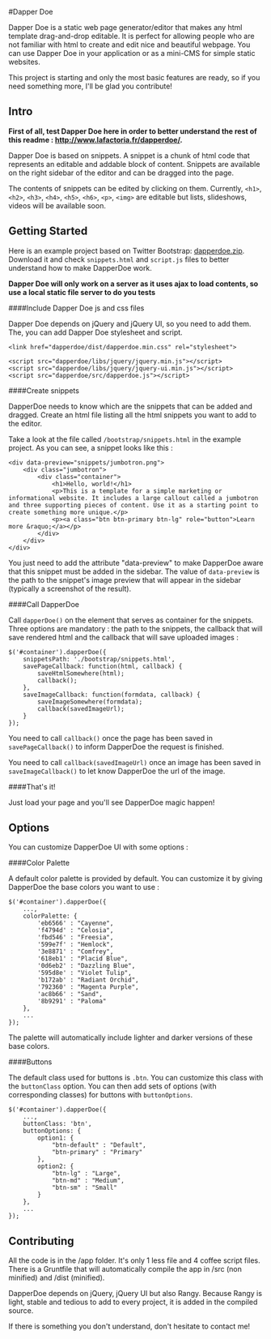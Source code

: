 #Dapper Doe

Dapper Doe is a static web page generator/editor that makes any html template drag-and-drop editable. It is perfect for allowing people who are not familiar with html to create and edit nice and beautiful webpage. You can use Dapper Doe in your application or as a mini-CMS for simple static websites.

This project is starting and only the most basic features are ready, so if you need something more, I'll be glad you contribute!

## Intro

**First of all, test Dapper Doe here in order to better understand the rest of this readme : <a href="http://www.lafactoria.fr/dapperdoe/" target="_blank">http://www.lafactoria.fr/dapperdoe/</a>.**

Dapper Doe is based on snippets. A snippet is a chunk of html code that represents an editable and addable block of content. Snippets are available on the right sidebar of the editor and can be dragged into the page. 

The contents of snippets can be edited by clicking on them. Currently, `<h1>`, `<h2>`, `<h3>`, `<h4>`, `<h5>`, `<h6>`, `<p>`, `<img>` are editable but lists, slideshows, videos will be available soon.

## Getting Started

Here is an example project based on Twitter Bootstrap: <a href="http://www.lafactoria.fr/dapperdoe/dapperdoe.zip" target="_blank">dapperdoe.zip</a>. Download it and check `snippets.html` and `script.js` files to better understand how to make DapperDoe work.

**Dapper Doe will only work on a server as it uses ajax to load contents, so use a local static file server to do you tests**

####Include Dapper Doe js and css files

Dapper Doe depends on jQuery and jQuery UI, so you need to add them. The, you can add Dapper Doe stylesheet and script.

	<link href="dapperdoe/dist/dapperdoe.min.css" rel="stylesheet">
	
	<script src="dapperdoe/libs/jquery/jquery.min.js"></script>
    <script src="dapperdoe/libs/jquery/jquery-ui.min.js"></script>
	<script src="dapperdoe/src/dapperdoe.js"></script>
	
####Create snippets

DapperDoe needs to know which are the snippets that can be added and dragged. Create an html file listing all the html snippets you want to add to the editor.

Take a look at the file called `/bootstrap/snippets.html` in the example project. As you can see, a snippet looks like this :

	<div data-preview="snippets/jumbotron.png">
		<div class="jumbotron">
      		<div class="container">
        		<h1>Hello, world!</h1>
        		<p>This is a template for a simple marketing or informational website. It includes a large callout called a jumbotron and three supporting pieces of content. Use it as a starting point to create something more unique.</p>
        		<p><a class="btn btn-primary btn-lg" role="button">Learn more &raquo;</a></p>
      		</div>
    	</div>
	</div>

You just need to add the attribute "data-preview" to make DapperDoe aware that this snippet must be added in the sidebar. The value of `data-preview` is the path to the snippet's image preview that will appear in the sidebar (typically a screenshot of the result).
	
####Call DapperDoe

Call `dapperDoe()` on the element that serves as container for the snippets. Three options are mandatory : the path to the snippets, the callback that will save rendered html and the callback that will save uploaded images :

 	$('#container').dapperDoe({
		snippetsPath: './bootstrap/snippets.html',
		savePageCallback: function(html, callback) {
			saveHtmlSomewhere(html);
			callback();
		}, 
		saveImageCallback: function(formdata, callback) {
			saveImageSomewhere(formdata);
			callback(savedImageUrl);
		}
	});
	
You need to call `callback()` once the page has been saved in `savePageCallback()` to inform DapperDoe the request is finished.

You need to call `callback(savedImageUrl)` once an image has been saved in `saveImageCallback()` to let know DapperDoe the url of the image.
	
####That's it!

Just load your page and you'll see DapperDoe magic happen!

## Options

You can customize DapperDoe UI with some options :

####Color Palette

A default color palette is provided by default. You can customize it by giving DapperDoe the base colors you want to use :

	$('#container').dapperDoe({
		...,
		colorPalette: {
        	'eb6566' : "Cayenne",
        	'f4794d' : "Celosia",
        	'fbd546' : "Freesia",
        	'599e7f' : "Hemlock",
        	'3e8871' : "Comfrey",
        	'618eb1' : "Placid Blue",
        	'0d6eb2' : "Dazzling Blue",
        	'595d8e' : "Violet Tulip",
        	'b172ab' : "Radiant Orchid",
        	'792360' : "Magenta Purple",
        	'ac8b66' : "Sand",
        	'8b9291' : "Paloma"
        },
        ...
	});
	
The palette will automatically include lighter and darker versions of these base colors.

####Buttons

The default class used for buttons is `.btn`. You can customize this class with the `buttonClass` option. You can then add sets of options (with corresponding classes) for buttons with `buttonOptions`.

	$('#container').dapperDoe({
		...,
		buttonClass: 'btn',
		buttonOptions: {
			option1: {
				"btn-default" : "Default",
				"btn-primary" : "Primary"
			},
			option2: {
				"btn-lg" : "Large",
				"btn-md" : "Medium",
				"btn-sm" : "Small"
			}
		},
		...
	});

## Contributing

All the code is in the /app folder. It's only 1 less file and 4 coffee script files. There is a Gruntfile that will automatically compile the app in /src (non minified) and /dist (minified).

DapperDoe depends on jQuery, jQuery UI but also Rangy. Because Rangy is light, stable and tedious to add to every project, it is added in the compiled source.

If there is something you don't understand, don't hesitate to contact me!
